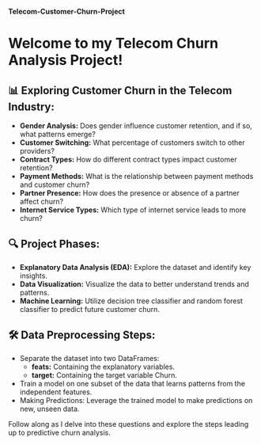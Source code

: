 **Telecom-Customer-Churn-Project**
<h1>Welcome to my Telecom Churn Analysis Project!</h1>

<h2>📊 Exploring Customer Churn in the Telecom Industry:</h2>

- <b>Gender Analysis:</b> Does gender influence customer retention, and if so, what patterns emerge?
- <b>Customer Switching:</b> What percentage of customers switch to other providers?
- <b>Contract Types:</b> How do different contract types impact customer retention?
- <b>Payment Methods:</b> What is the relationship between payment methods and customer churn?
- <b>Partner Presence:</b> How does the presence or absence of a partner affect churn?
- <b>Internet Service Types:</b> Which type of internet service leads to more churn?

<h2>🔍 Project Phases:</h2>

- <b>Explanatory Data Analysis (EDA):</b> Explore the dataset and identify key insights.
- <b>Data Visualization:</b> Visualize the data to better understand trends and patterns.
- <b>Machine Learning:</b> Utilize decision tree classifier and random forest classifier to predict future customer churn.

<h2>🛠️ Data Preprocessing Steps:</h2>

- Separate the dataset into two DataFrames:
  - <b>feats:</b> Containing the explanatory variables.
  - <b>target:</b> Containing the target variable Churn.
- Train a model on one subset of the data that learns patterns from the independent features.
- Making Predictions: Leverage the trained model to make predictions on new, unseen data.

<p>Follow along as I delve into these questions and explore the steps leading up to predictive churn analysis.</p>
